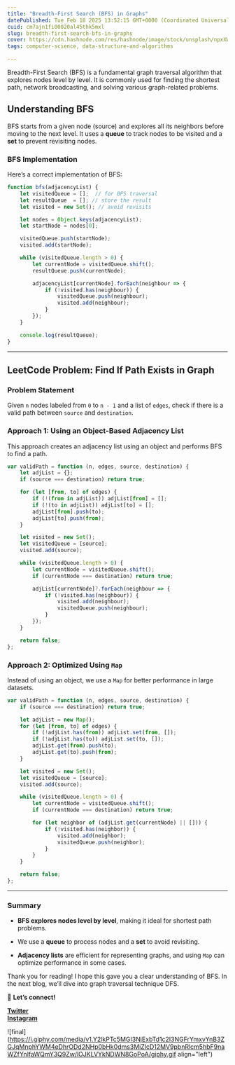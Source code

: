 ```yaml
---
title: "Breadth-First Search (BFS) in Graphs"
datePublished: Tue Feb 18 2025 13:52:15 GMT+0000 (Coordinated Universal Time)
cuid: cm7ajn1fi00020al45thk5mxl
slug: breadth-first-search-bfs-in-graphs
cover: https://cdn.hashnode.com/res/hashnode/image/stock/unsplash/npxXWgQ33ZQ/upload/b5966445feed15ae54e7114f2d338f99.jpeg
tags: computer-science, data-structure-and-algorithms

---
```


Breadth-First Search (BFS) is a fundamental graph traversal algorithm that explores nodes level by level. It is commonly used for finding the shortest path, network broadcasting, and solving various graph-related problems.

## Understanding BFS

BFS starts from a given node (source) and explores all its neighbors before moving to the next level. It uses a **queue** to track nodes to be visited and a **set** to prevent revisiting nodes.

### BFS Implementation

Here’s a correct implementation of BFS:

```javascript
function bfs(adjacencyList) {
    let visitedQueue = [];  // for BFS traversal
    let resultQueue  = []; // store the result
    let visited = new Set(); // avoid revisits

    let nodes = Object.keys(adjacencyList);
    let startNode = nodes[0];

    visitedQueue.push(startNode);
    visited.add(startNode);

    while (visitedQueue.length > 0) {
        let currentNode = visitedQueue.shift();
        resultQueue.push(currentNode);

        adjacencyList[currentNode].forEach(neighbour => {
            if (!visited.has(neighbour)) {
                visitedQueue.push(neighbour);
                visited.add(neighbour);
            }
        });
    }

    console.log(resultQueue);
}
```

---

## LeetCode Problem: Find If Path Exists in Graph

### Problem Statement

Given `n` nodes labeled from `0` to `n - 1` and a list of `edges`, check if there is a valid path between `source` and `destination`.

### Approach 1: Using an Object-Based Adjacency List

This approach creates an adjacency list using an object and performs BFS to find a path.

```javascript
var validPath = function (n, edges, source, destination) {
    let adjList = {};
    if (source === destination) return true;

    for (let [from, to] of edges) {
        if (!(from in adjList)) adjList[from] = [];
        if (!(to in adjList)) adjList[to] = [];
        adjList[from].push(to);
        adjList[to].push(from);
    }

    let visited = new Set();
    let visitedQueue = [source];
    visited.add(source);

    while (visitedQueue.length > 0) {
        let currentNode = visitedQueue.shift();
        if (currentNode === destination) return true;

        adjList[currentNode]?.forEach(neighbour => {
            if (!visited.has(neighbour)) {
                visited.add(neighbour);
                visitedQueue.push(neighbour);
            }
        });
    }

    return false;
};
```

### Approach 2: Optimized Using `Map`

Instead of using an object, we use a `Map` for better performance in large datasets.

```javascript
var validPath = function (n, edges, source, destination) {
    if (source === destination) return true;

    let adjList = new Map();
    for (let [from, to] of edges) {
        if (!adjList.has(from)) adjList.set(from, []);
        if (!adjList.has(to)) adjList.set(to, []);
        adjList.get(from).push(to);
        adjList.get(to).push(from);
    }

    let visited = new Set();
    let visitedQueue = [source];
    visited.add(source);

    while (visitedQueue.length > 0) {
        let currentNode = visitedQueue.shift();
        if (currentNode === destination) return true;

        for (let neighbor of (adjList.get(currentNode) || [])) {
            if (!visited.has(neighbor)) {
                visited.add(neighbor);
                visitedQueue.push(neighbor);
            }
        }
    }

    return false;
};
```

---

### Summary

* **BFS explores nodes level by level**, making it ideal for shortest path problems.
    
* We use a **queue** to process nodes and a **set** to avoid revisiting.
    
* **Adjacency lists** are efficient for representing graphs, and using `Map` can optimize performance in some cases.
    

Thank you for reading! I hope this gave you a clear understanding of BFS. In the next blog, we’ll dive into graph traversal technique DFS.

💬 **Let’s connect!**

[**Twitter**](https://twitter.com/karthik_coder)  
[**Instagram**](https://www.instagram.com/coding_nemo)

![final](https://i.giphy.com/media/v1.Y2lkPTc5MGI3NjExbTd1c2I3NGFrYmxvYnB3ZGJqMnphYWM4eDhrODd2NHp0bHk0dms3MiZlcD12MV9pbnRlcm5hbF9naWZfYnlfaWQmY3Q9Zw/lOJKLVYkNDWN8GoPoA/giphy.gif align="left")